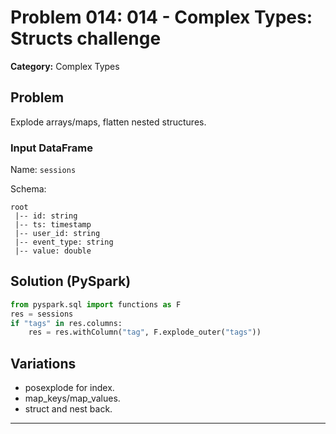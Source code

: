 # Problem 014: 014 - Complex Types: Structs challenge

**Category:** Complex Types

## Problem
Explode arrays/maps, flatten nested structures.

### Input DataFrame
Name: `sessions`

Schema:
```
root
 |-- id: string
 |-- ts: timestamp
 |-- user_id: string
 |-- event_type: string
 |-- value: double
```

## Solution (PySpark)
```python
from pyspark.sql import functions as F
res = sessions
if "tags" in res.columns:
    res = res.withColumn("tag", F.explode_outer("tags"))
```

## Variations
- posexplode for index.
- map_keys/map_values.
- struct and nest back.

---
